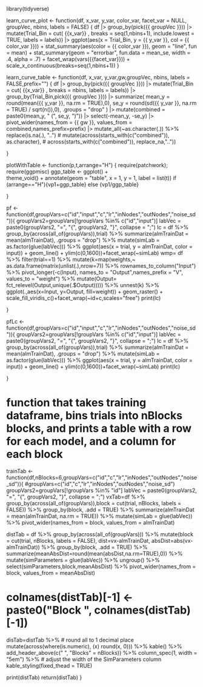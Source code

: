 library(tidyverse)



learn_curve_plot <- function(df, x_var, y_var, color_var, facet_var = NULL, groupVec, nbins, labels = FALSE) {
  df |> 
    group_by(pick({{ groupVec }})) |> 
    mutate(Trial_Bin = cut( {{x_var}} , breaks = seq(1,nbins+1), include.lowest = TRUE, labels = labels)) |>
    ggplot(aes(x = Trial_Bin, y = {{ y_var }}, col = {{ color_var }})) +
    stat_summary(aes(color = {{ color_var }}), geom = "line", fun = mean) +
    stat_summary(geom = "errorbar", fun.data = mean_se, width = .4, alpha = .7) +
    facet_wrap(vars({{facet_var}})) + 
    scale_x_continuous(breaks=seq(1,nbins+1))
}

learn_curve_table <- function(df, x_var, y_var,gw,groupVec, nbins, labels = FALSE,prefix="") {
  df |> 
    group_by(pick({{ groupVec }})) |> 
    mutate(Trial_Bin = cut( {{x_var}} , breaks = nbins, labels = labels)) |> 
    group_by(Trial_Bin,pick({{ groupVec }})) |>
    summarize(
      mean_y = round(mean({{ y_var }}, na.rm = TRUE),0),
      se_y = round(sd({{ y_var }}, na.rm = TRUE) / sqrt(n()),0),
      .groups = "drop"
    ) |>
    mutate(combined = paste0(mean_y, " (", se_y, ")")) |>
    select(-mean_y, -se_y) |>
    pivot_wider(names_from = {{ gw }}, values_from = combined,names_prefix=prefix) |>
    mutate_all(~as.character(.)) %>% replace(is.na(.), "..")
    # mutate(across(starts_with(c("combined")), as.character),
    #        across(starts_with(c("combined")), replace_na,"..")) 
    
}


plotWithTable <- function(p,t,arrange="H")
{
  require(patchwork); require(ggpmisc)
  ggp_table <- ggplot() +                            
    theme_void() +
    annotate(geom = "table",
             x = 1,
             y = 1,
             label = list(t))
  if (arrange=="H"){vp1+ggp_table}
  else {vp1/ggp_table}
   
  
}






pf <- function(df,groupVars=c("id","input","c","lr","inNodes","outNodes","noise_sd")){
  groupVars2=groupVars[!groupVars %in% c("id","input")]
  labVec = paste0(groupVars2, "=", "{", groupVars2, "}", collapse = ";")
  lc = df %>% group_by(across(all_of(groupVars)),trial) %>%
    summarize(almTrainDat = mean(almTrainDat), .groups = "drop") %>%
    mutate(simLab = as.factor(glue(labVec))) %>%
    ggplot(aes(x = trial, y = almTrainDat, color = input)) +
    geom_line() + ylim(c(0,1600))+facet_wrap(~simLab)
  wmp= df %>% filter(trial==1) %>% 
    mutate(k=map(weights,~ as.data.frame(matrix(unlist(.),nrow=7)) %>% 
                   rownames_to_column("Input") %>%
                   pivot_longer(-c(Input), names_to = "Output",names_prefix = "V", values_to = "weight") %>%
                   mutate(Output= fct_relevel(Output,unique(.$Output))))) %>%
    unnest(k) %>% ggplot(.,aes(x=Input, y=Output, fill=weight)) + 
    geom_raster() + 
    scale_fill_viridis_c()+facet_wrap(~id+c,scales="free")
  print(lc)
  
}


pfLc <- function(df,groupVars=c("id","input","c","lr","inNodes","outNodes","noise_sd")){
  groupVars2=groupVars[!groupVars %in% c("id","input")]
  labVec = paste0(groupVars2, "=", "{", groupVars2, "}", collapse = ";")
  lc = df %>% group_by(across(all_of(groupVars)),trial) %>%
    summarize(almTrainDat = mean(almTrainDat), .groups = "drop") %>%
    mutate(simLab = as.factor(glue(labVec))) %>%
    ggplot(aes(x = trial, y = almTrainDat, color = input)) +
    geom_line() + ylim(c(0,1600))+facet_wrap(~simLab)
  print(lc)
  
}


# function that takes training dataframe, bins trials into nBlocks blocks, and prints a table with a row for each model, and a column for each block
trainTab <- function(df,nBlocks=6,groupVars=c("id","c","lr","inNodes","outNodes","noise_sd")){
  #groupVars=c("id","c","lr","inNodes","outNodes","noise_sd")
  groupVars2=groupVars[!groupVars %in% "id"]
  labVec = paste0(groupVars2, "=", "{", groupVars2, "}", collapse = ";")
  vxTab=df %>%
    group_by(across(all_of(groupVars)),block = cut(trial, nBlocks, labels = FALSE)) %>%
    group_by(block, .add = TRUE) %>%
    summarize(almTrainDat = mean(almTrainDat, na.rm = TRUE)) %>%
    mutate(simLab = glue(labVec)) %>% 
    pivot_wider(names_from = block, values_from = almTrainDat)
  
  distTab = df %>% 
    group_by(across(all_of(groupVars))) %>%
    mutate(block = cut(trial, nBlocks, labels = FALSE),
           dist=vx-almTrainDat,
           absDist=abs(vx-almTrainDat)) %>%
    group_by(block, .add = TRUE) %>%
    summarize(meanAbsDist=round(mean(absDist,na.rm=TRUE),0)) %>%
    mutate(simParameters = glue(labVec)) %>% ungroup() %>% select(simParameters,block,meanAbsDist) %>% 
    pivot_wider(names_from = block, values_from = meanAbsDist)
  
  # colnames(distTab)[-1] <- paste0("Block ", colnames(distTab)[-1])
  disTab=distTab %>% # round all to 1 decimal place
    mutate(across(where(is.numeric), \(x) round(x, 0))) %>%
    kable() %>%
    add_header_above(c(" ", "Blocks" = nBlocks))  %>%
    column_spec(1, width = "5em") %>%  # adjust the width of the SimParameters column
    kable_styling(fixed_thead = TRUE)  
  
  print(distTab)
  return(distTab)
}
